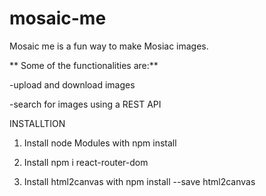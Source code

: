 # mosaic-me
Mosaic me is a fun way to make Mosiac images.


**
Some of the functionalities are:**

-upload and download images

-search for images using a REST API



INSTALLTION

1. Install node Modules with npm install

2. Install npm i react-router-dom

3. Install html2canvas with npm install --save html2canvas
